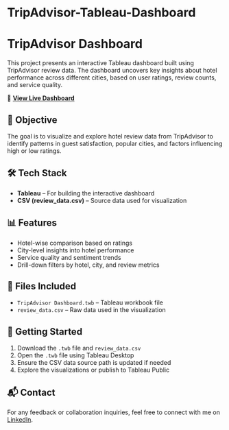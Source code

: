 # TripAdvisor-Tableau-Dashboard

# TripAdvisor Dashboard

This project presents an interactive Tableau dashboard built using TripAdvisor review data. The dashboard uncovers key insights about hotel performance across different cities, based on user ratings, review counts, and service quality.

🔗 **[View Live Dashboard](https://public.tableau.com/app/profile/rushali.sreedhar/viz/TripAdvisorDashboard_17524612933610/TripAdvisor?publish=yes)**

## 📌 Objective

The goal is to visualize and explore hotel review data from TripAdvisor to identify patterns in guest satisfaction, popular cities, and factors influencing high or low ratings.

## 🛠️ Tech Stack

- **Tableau** – For building the interactive dashboard
- **CSV (review_data.csv)** – Source data used for visualization

## 📊 Features

- Hotel-wise comparison based on ratings
- City-level insights into hotel performance
- Service quality and sentiment trends
- Drill-down filters by hotel, city, and review metrics

## 📁 Files Included

- `TripAdvisor Dashboard.twb` – Tableau workbook file
- `review_data.csv` – Raw data used in the visualization

## 🚀 Getting Started

1. Download the `.twb` file and `review_data.csv`
2. Open the `.twb` file using Tableau Desktop
3. Ensure the CSV data source path is updated if needed
4. Explore the visualizations or publish to Tableau Public

## 📬 Contact

For any feedback or collaboration inquiries, feel free to connect with me on [LinkedIn](https://www.linkedin.com/in/rushalisreedhar/).
